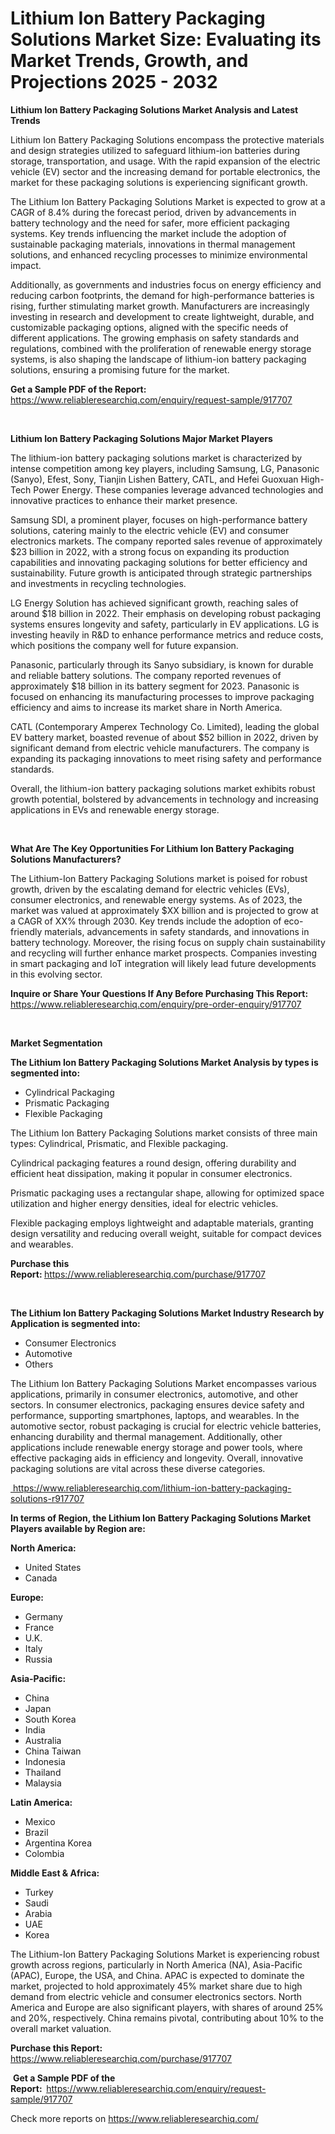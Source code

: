<p><h1>Lithium Ion Battery Packaging Solutions Market Size: Evaluating its Market Trends, Growth, and Projections 2025 - 2032</h1></p><p><strong>Lithium Ion Battery Packaging Solutions Market Analysis and Latest Trends</strong></p>
<p><p>Lithium Ion Battery Packaging Solutions encompass the protective materials and design strategies utilized to safeguard lithium-ion batteries during storage, transportation, and usage. With the rapid expansion of the electric vehicle (EV) sector and the increasing demand for portable electronics, the market for these packaging solutions is experiencing significant growth. </p><p>The Lithium Ion Battery Packaging Solutions Market is expected to grow at a CAGR of 8.4% during the forecast period, driven by advancements in battery technology and the need for safer, more efficient packaging systems. Key trends influencing the market include the adoption of sustainable packaging materials, innovations in thermal management solutions, and enhanced recycling processes to minimize environmental impact. </p><p>Additionally, as governments and industries focus on energy efficiency and reducing carbon footprints, the demand for high-performance batteries is rising, further stimulating market growth. Manufacturers are increasingly investing in research and development to create lightweight, durable, and customizable packaging options, aligned with the specific needs of different applications. The growing emphasis on safety standards and regulations, combined with the proliferation of renewable energy storage systems, is also shaping the landscape of lithium-ion battery packaging solutions, ensuring a promising future for the market.</p></p>
<p><strong>Get a Sample PDF of the Report:&nbsp;</strong> <a href="https://www.reliableresearchiq.com/enquiry/request-sample/917707?utm_campaign=2247&utm_medium=2&utm_source=Github&utm_content=ia&utm_term=07032025&utm_id=lithium-ion-battery-packaging-solutions">https://www.reliableresearchiq.com/enquiry/request-sample/917707</a></p>
<p>&nbsp;</p>
<p><strong>Lithium Ion Battery Packaging Solutions Major Market Players</strong></p>
<p><p>The lithium-ion battery packaging solutions market is characterized by intense competition among key players, including Samsung, LG, Panasonic (Sanyo), Efest, Sony, Tianjin Lishen Battery, CATL, and Hefei Guoxuan High-Tech Power Energy. These companies leverage advanced technologies and innovative practices to enhance their market presence.</p><p>Samsung SDI, a prominent player, focuses on high-performance battery solutions, catering mainly to the electric vehicle (EV) and consumer electronics markets. The company reported sales revenue of approximately $23 billion in 2022, with a strong focus on expanding its production capabilities and innovating packaging solutions for better efficiency and sustainability. Future growth is anticipated through strategic partnerships and investments in recycling technologies.</p><p>LG Energy Solution has achieved significant growth, reaching sales of around $18 billion in 2022. Their emphasis on developing robust packaging systems ensures longevity and safety, particularly in EV applications. LG is investing heavily in R&D to enhance performance metrics and reduce costs, which positions the company well for future expansion.</p><p>Panasonic, particularly through its Sanyo subsidiary, is known for durable and reliable battery solutions. The company reported revenues of approximately $18 billion in its battery segment for 2023. Panasonic is focused on enhancing its manufacturing processes to improve packaging efficiency and aims to increase its market share in North America.</p><p>CATL (Contemporary Amperex Technology Co. Limited), leading the global EV battery market, boasted revenue of about $52 billion in 2022, driven by significant demand from electric vehicle manufacturers. The company is expanding its packaging innovations to meet rising safety and performance standards.</p><p>Overall, the lithium-ion battery packaging solutions market exhibits robust growth potential, bolstered by advancements in technology and increasing applications in EVs and renewable energy storage.</p></p>
<p>&nbsp;</p>
<p><strong>What Are The Key Opportunities For Lithium Ion Battery Packaging Solutions Manufacturers?</strong></p>
<p><p>The Lithium-Ion Battery Packaging Solutions market is poised for robust growth, driven by the escalating demand for electric vehicles (EVs), consumer electronics, and renewable energy systems. As of 2023, the market was valued at approximately $XX billion and is projected to grow at a CAGR of XX% through 2030. Key trends include the adoption of eco-friendly materials, advancements in safety standards, and innovations in battery technology. Moreover, the rising focus on supply chain sustainability and recycling will further enhance market prospects. Companies investing in smart packaging and IoT integration will likely lead future developments in this evolving sector.</p></p>
<p><strong>Inquire or Share Your Questions If Any Before Purchasing This Report:</strong> <a href="https://www.reliableresearchiq.com/enquiry/pre-order-enquiry/917707?utm_campaign=2247&utm_medium=2&utm_source=Github&utm_content=ia&utm_term=07032025&utm_id=lithium-ion-battery-packaging-solutions">https://www.reliableresearchiq.com/enquiry/pre-order-enquiry/917707</a></p>
<p>&nbsp;</p>
<p><strong>Market Segmentation</strong></p>
<p><strong>The Lithium Ion Battery Packaging Solutions Market Analysis by types is segmented into:</strong></p>
<p><ul><li>Cylindrical Packaging</li><li>Prismatic Packaging</li><li>Flexible Packaging</li></ul></p>
<p><p>The Lithium Ion Battery Packaging Solutions market consists of three main types: Cylindrical, Prismatic, and Flexible packaging. </p><p>Cylindrical packaging features a round design, offering durability and efficient heat dissipation, making it popular in consumer electronics. </p><p>Prismatic packaging uses a rectangular shape, allowing for optimized space utilization and higher energy densities, ideal for electric vehicles. </p><p>Flexible packaging employs lightweight and adaptable materials, granting design versatility and reducing overall weight, suitable for compact devices and wearables.</p></p>
<p><strong>Purchase this Report:&nbsp;</strong><a href="https://www.reliableresearchiq.com/purchase/917707?utm_campaign=2247&utm_medium=2&utm_source=Github&utm_content=ia&utm_term=07032025&utm_id=lithium-ion-battery-packaging-solutions">https://www.reliableresearchiq.com/purchase/917707</a></p>
<p>&nbsp;</p>
<p><strong>The Lithium Ion Battery Packaging Solutions Market Industry Research by Application is segmented into:</strong></p>
<p><ul><li>Consumer Electronics</li><li>Automotive</li><li>Others</li></ul></p>
<p><p>The Lithium Ion Battery Packaging Solutions Market encompasses various applications, primarily in consumer electronics, automotive, and other sectors. In consumer electronics, packaging ensures device safety and performance, supporting smartphones, laptops, and wearables. In the automotive sector, robust packaging is crucial for electric vehicle batteries, enhancing durability and thermal management. Additionally, other applications include renewable energy storage and power tools, where effective packaging aids in efficiency and longevity. Overall, innovative packaging solutions are vital across these diverse categories.</p></p>
<p><a href="https://www.reliableresearchiq.com/lithium-ion-battery-packaging-solutions-r917707?utm_campaign=2247&utm_medium=2&utm_source=Github&utm_content=ia&utm_term=07032025&utm_id=lithium-ion-battery-packaging-solutions">&nbsp;https://www.reliableresearchiq.com/lithium-ion-battery-packaging-solutions-r917707</a></p>
<p><strong>In terms of Region, the Lithium Ion Battery Packaging Solutions Market Players available by Region are:</strong></p>
<p>
    <p> <strong> North America: </strong>
        <ul>
            <li>United States</li>
            <li>Canada</li>
        </ul>
        </p> 
    <p> <strong> Europe: </strong>
        <ul>
            <li>Germany</li>
            <li>France</li>
            <li>U.K.</li>
            <li>Italy</li>
            <li>Russia</li>
        </ul>
        </p> 
    <p> <strong> Asia-Pacific: </strong>
        <ul>
            <li>China</li>
            <li>Japan</li>
            <li>South Korea</li>
            <li>India</li>
            <li>Australia</li>
            <li>China Taiwan</li>
            <li>Indonesia</li>
            <li>Thailand</li>
            <li>Malaysia</li>
        </ul>
        </p> 
    <p> <strong> Latin America: </strong>
        <ul>
            <li>Mexico</li>
            <li>Brazil</li>
            <li>Argentina Korea</li>
            <li>Colombia</li>
        </ul>
        </p> 
    <p> <strong> Middle East & Africa: </strong>
        <ul>
            <li>Turkey</li>
            <li>Saudi</li>
            <li>Arabia</li>
            <li>UAE</li>
            <li>Korea</li>
        </ul>
    </p>
    </p>
<p><p>The Lithium-Ion Battery Packaging Solutions Market is experiencing robust growth across regions, particularly in North America (NA), Asia-Pacific (APAC), Europe, the USA, and China. APAC is expected to dominate the market, projected to hold approximately 45% market share due to high demand from electric vehicle and consumer electronics sectors. North America and Europe are also significant players, with shares of around 25% and 20%, respectively. China remains pivotal, contributing about 10% to the overall market valuation.</p></p>
<p><strong>Purchase this Report: </strong><a href="https://www.reliableresearchiq.com/purchase/917707?utm_campaign=2247&utm_medium=2&utm_source=Github&utm_content=ia&utm_term=07032025&utm_id=lithium-ion-battery-packaging-solutions">https://www.reliableresearchiq.com/purchase/917707</a></p>
<p>&nbsp;<strong>Get a Sample PDF of the Report:&nbsp;&nbsp;</strong><a href="https://www.reliableresearchiq.com/enquiry/request-sample/917707?utm_campaign=2247&utm_medium=2&utm_source=Github&utm_content=ia&utm_term=07032025&utm_id=lithium-ion-battery-packaging-solutions">https://www.reliableresearchiq.com/enquiry/request-sample/917707</a></p>
<p><strong></strong></p>
<p>Check more reports on <a href="https://www.reliableresearchiq.com/?utm_campaign=2247&utm_medium=2&utm_source=Github&utm_content=ia&utm_term=07032025&utm_id=lithium-ion-battery-packaging-solutions">https://www.reliableresearchiq.com/</a></p>